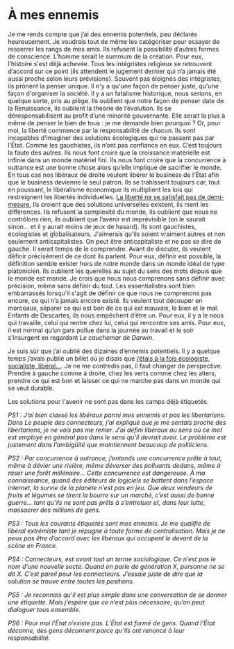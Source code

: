 # À mes ennemis

Je me rends compte que j’ai des ennemis potentiels, peu déclarés heureusement. Je voudrais tout de même les catégoriser pour essayer de resserrer les rangs de mes amis.
 Ils refusent la possibilité d’autres formes de conscience. L’homme serait le summum de la création. Pour eux, l’histoire s'est déjà achevée. Tous les intégristes religieux se retrouvent d’accord sur ce point (ils attendent le jugement dernier qui n’a jamais été aussi proche selon leurs prévisions).
 Souvent pas éloignés des intégristes, ils prônent la penser unique. Il n'y a qu'une façon de penser juste, qu'une façon d'organiser la société. Il y a un fatalisme historique, nous serions, en quelque sorte, pris au piège. Ils oublient que notre façon de penser date de la Renaissance, ils oublient la théorie de l’évolution.
 Ils se déresponsabilisent au profit d’une minorité gouvernante. Elle serait la plus à même de penser le bien de tous : je me demande bien pourquoi ? Or, pour moi, la liberté commence par la responsabilité de chacun.
 Ils sont incapables d’imaginer des solutions écologiques qui ne passent pas par l’État. Comme les gauchistes, ils n’ont pas confiance en eux. C’est toujours la faute des autres.
 Ils nous font croire que la croissance matérielle est infinie dans un monde matériel fini. Ils nous font croire que la concurrence à outrance est une bonne chose alors qu’elle implique de sacrifier le monde.
 En tous cas nos libéraux de droite veulent libérer le business de l’État afin que le business devienne le seul patron. Ils se trahissent toujours car, tout en poussant, le libéralisme économique ils multiplient les lois qui restreignent les libertés individuelles. [La liberté ne se satisfait pas de demi-mesure.](http://blog.tcrouzet.com/2006/07/24/cherchez-le-bug/)
 Ils croient que des solutions universelles existent, ils nient les différences. Ils refusent la complexité du monde, ils oublient que nous ne contrôlons rien, ils oublient que l’avenir est imprévisible (on le saurait sinon… et il y aurait moins de jeux de hasard).
 Ils sont gauchistes, écologistes et globalisateurs. J'aimerais qu'ils soient vraiment autres et non seulement anticapitalistes. On peut être anticapitaliste et ne pas se dire de gauche. Il serait temps de le comprendre.
 Avant de discuter, ils veulent définir précisément de ce dont ils parlent. Pour eux, définir est possible, la définition semble exister hors de notre monde dans un monde idéal de type platonicien. Ils oublient les querelles au sujet du sens des mots depuis que le monde est monde. Je crois que nous nous comprenons sans définir avec précision, même sans définir du tout. Les essentialistes sont bien embarrassés lorsqu'il s'agit de définir ce que nous ne comprenons pas encore, ce qui n’a jamais encore existé.
 Ils veulent tout découper en morceaux, séparer ce qui est bon de ce qui est mauvais, le bien et le mal. Enfants de Descartes, ils nous empêchent d’être un. Pour eux, il y a le nous qui travaille, celui qui rentre chez lui, celui qui rencontre ses amis. Pour eux, il est normal qu’un gars pollue dans la journée au travail et le soir s’insurgent en regardant *Le cauchemar de Darwin*.

Je suis sûr que j’ai oublié des dizaines d’ennemis potentiels. Il y a quelque temps j’avais publié un billet où je disais que [j’étais à la fois écologiste, socialiste, libéral…](http://blog.tcrouzet.com/2006/07/31/je-suis%e2%80%a6-pas-encore-un-freemen/). Je ne me contredis pas, il faut changer de perspective. Prendre à gauche comme à droite, chez les verts comme chez les alters, prendre ce qui est bon et laisser ce qui ne marche pas dans un monde qui se veut durable.

Les solutions pour l'avenir ne sont pas dans les camps déjà étiquetés.

*PS1 : J’ai bien classé les libéraux parmi mes ennemis et pas les libertariens. Dans Le peuple des connecteurs, j’ai expliqué que je me sentais proche des libertariens, je ne vais pas me renier. J’ai défini libéraux au sens où ce mot est employé en général pas dans le sens qu’il devrait avoir. Le problème est justement dans l’ambigüité que maintiennent beaucoup de politiciens.*

*PS2 : Par concurrence à outrance, j’entends une concurrence prête à tout, même à dévier une rivière, même déverser des polluants dedans, même à raser une forêt millénaire… Cette concurrence est dangereuse. À ma connaissance, quand des éditeurs de logiciels se battent dans l’espace internet, la survie de la planète n'est pas en jeu. Que deux vendeurs de fruits et légumes se tirent la bourre sur un marché, c’est aussi de bonne guerre… tant qu’ils ne sont pas prêts à s’entretuer et, dans leur lutte, massacrer des millions de gens.*

*PS3 : Tous les courants étiquetés sont mes ennemis. Je me qualifie de libéral extrémiste tant je répugne à toute forme de centralisation. Mais je ne peux pas être d’accord avec les libéraux qui occupent le devant de la scène en France.*

*PS4 : Connecteurs, est avant tout un terme sociologique. Ce n’est pas le nom d’une nouvelle secte. Quand on parle de génération X, personne ne se dit X. C’est pareil pour les connecteurs. J’essaie juste de dire que la solution se trouve entre toutes les positions.*

*PS5 : Je reconnais qu'il est plus simple dans une conversation de se donner une étiquette. Mais j’espère que ce n’est plus nécessaire, qu’on peut dialoguer tous ensemble.*

*PS6 : Pour moi l’État n’existe pas. L’État est formé de gens. Quand l’État déconne, des gens déconnent parce qu’ils ont renoncé à leur responsabilité.*